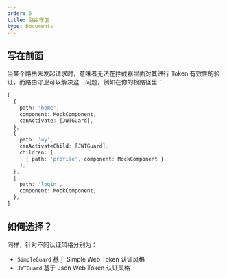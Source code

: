 ```yaml
---
order: 5
title: 路由守卫
type: Documents
---
```


## 写在前面

当某个路由未发起请求时，意味者无法在拦截器里面对其进行 Token 有效性的验证，而路由守卫可以解决这一问题，例如在你的根路径里：

```ts
[
  {
    path: 'home',
    component: MockComponent,
    canActivate: [JWTGuard],
  },
  {
    path: 'my',
    canActivateChild: [JWTGuard],
    children: [
      { path: 'profile', component: MockComponent }
    ],
  },
  {
    path: 'login',
    component: MockComponent,
  },
]
```

## 如何选择？

同样，针对不同认证风格分别为：

- `SimpleGuard` 基于 Simple Web Token 认证风格
- `JWTGuard` 基于 Json Web Token 认证风格
